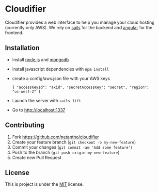 # Cloudifier

Cloudifier provides a web interface to help you manage your cloud hosting (currently only AWS).
We rely on [sails](http://sailsjs.org) for the backend and [angular](http://angularjs.org/) for the frontend.

## Installation

- Install [node.js](http://nodejs.org/) and [mongodb](http://www.mongodb.org/)
- Install javascript dependencies with ```npm install```
- create a config/aws.json file with your AWS keys

  `{ "accessKeyId": "akid", "secretAccessKey": "secret", "region": "us-west-2" }`

- Launch the server with ```sails lift```
- Go to [http://localhost:1337](http://localhost:1337)

## Contributing

1. Fork https://github.com/netantho/cloudifier
2. Create your feature branch (`git checkout -b my-new-feature`)
3. Commit your changes (`git commit -am 'Add some feature'`)
4. Push to the branch (`git push origin my-new-feature`)
5. Create new Pull Request

## License

This is project is under the [MIT](https://github.com/netantho/cloudifier/blob/master/LICENSE) license.
